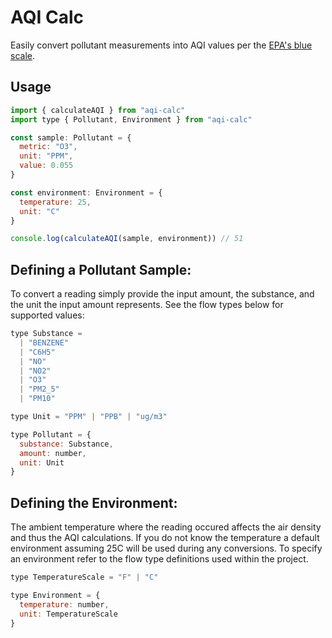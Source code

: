 AQI Calc
===

Easily convert pollutant measurements into AQI values per the [EPA's blue scale](https://forum.airnowtech.org/t/the-aqi-equation/169).

Usage
-----

```js
import { calculateAQI } from "aqi-calc"
import type { Pollutant, Environment } from "aqi-calc"

const sample: Pollutant = {
  metric: "O3",
  unit: "PPM",
  value: 0.055
}

const environment: Environment = {
  temperature: 25,
  unit: "C"
}

console.log(calculateAQI(sample, environment)) // 51
```

Defining a Pollutant Sample:
----------------------------

To convert a reading simply provide the input amount, the substance, 
and the unit the input amount represents. See the flow types below for
supported values:

```js
type Substance =
  | "BENZENE"
  | "C6H5"
  | "NO"
  | "NO2"
  | "O3"
  | "PM2_5"
  | "PM10"

type Unit = "PPM" | "PPB" | "ug/m3"

type Pollutant = {
  substance: Substance,
  amount: number,
  unit: Unit
}
```

Defining the Environment:
-------------------------

The ambient temperature where the reading occured affects the air density and thus
the AQI calculations. If you do not know the temperature a default environment
assuming 25C will be used during any conversions. To specify an environment refer
to the flow type definitions used within the project.

```js
type TemperatureScale = "F" | "C"

type Environment = {
  temperature: number,
  unit: TemperatureScale
}
```